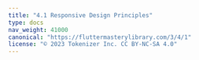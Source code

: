 ```yaml
---
title: "4.1 Responsive Design Principles"
type: docs
nav_weight: 41000
canonical: "https://fluttermasterylibrary.com/3/4/1"
license: "© 2023 Tokenizer Inc. CC BY-NC-SA 4.0"
---
```

